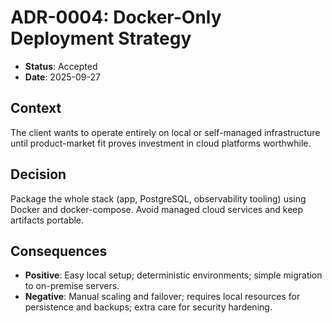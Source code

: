 ﻿# ADR-0004: Docker-Only Deployment Strategy

- **Status**: Accepted
- **Date**: 2025-09-27

## Context
The client wants to operate entirely on local or self-managed infrastructure until product-market fit proves investment in cloud platforms worthwhile.

## Decision
Package the whole stack (app, PostgreSQL, observability tooling) using Docker and docker-compose. Avoid managed cloud services and keep artifacts portable.

## Consequences
- **Positive**: Easy local setup; deterministic environments; simple migration to on-premise servers.
- **Negative**: Manual scaling and failover; requires local resources for persistence and backups; extra care for security hardening.

